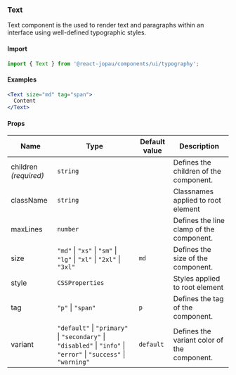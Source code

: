 ### Text

Text component is the used to render text and paragraphs within an interface using well-defined typographic styles.

#### Import

```jsx
import { Text } from '@react-jopau/components/ui/typography';
```

#### Examples

```jsx
<Text size="md" tag="span">
  Content
</Text>
```

#### Props

| Name                  | Type                                                                                                               | Default value | Description                                 |
| --------------------- | ------------------------------------------------------------------------------------------------------------------ | ------------- | ------------------------------------------- |
| children _(required)_ | `string`                                                                                                           |               | Defines the children of the component.      |
| className             | `string`                                                                                                           |               | Classnames applied to root element          |
| maxLines              | `number`                                                                                                           |               | Defines the line clamp of the component.    |
| size                  | `"md"` \| `"xs"` \| `"sm"` \| `"lg"` \| `"xl"` \| `"2xl"` \| `"3xl"`                                               | `md`          | Defines the size of the component.          |
| style                 | `CSSProperties`                                                                                                    |               | Styles applied to root element              |
| tag                   | `"p"` \| `"span"`                                                                                                  | `p`           | Defines the tag of the component.           |
| variant               | `"default"` \| `"primary"` \| `"secondary"` \| `"disabled"` \| `"info"` \| `"error"` \| `"success"` \| `"warning"` | `default`     | Defines the variant color of the component. |
